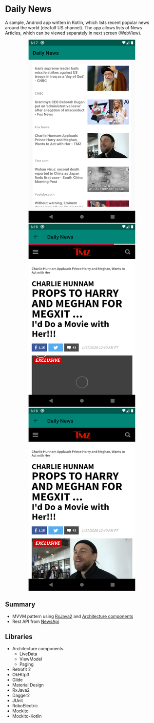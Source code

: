 # Daily News
A sample, Android app written in Kotlin, which lists recent popular news around the world (deafulf US channel). 
The app allows lists of News Articles, which can be viewed separately in next screen (WebView). 

<p align="center">
  <img src="0001.png" height="600" width="350" />
  <img src="0002.png" height="600" width="350" />
  <img src="0003.png" height="600" width="350" />
</p>

## Summary
* MVVM pattern using [RxJava2](https://github.com/ReactiveX/RxJava) and [Architecture components](https://developer.android.com/topic/libraries/architecture)
* Rest API from [NewsApi](https://newsapi.org/)

## Libraries
* Architecture components
  * LiveData
  * ViewModel
  * Paging
* Retrofit 2
* OkHttp3
* Glide
* Material Design
* RxJava2
* Dagger2
* JUnit
* RoboElectric
* Mockito
* Mockito-Kotlin
